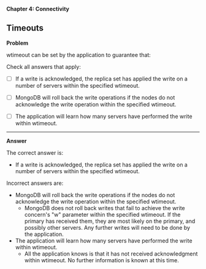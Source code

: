 **Chapter 4: Connectivity**

## Timeouts

**Problem**

wtimeout can be set by the application to guarantee that:

Check all answers that apply:


- [ ] If a write is acknowledged, the replica set has applied the write on a number of servers within the specified wtimeout.

- [ ] MongoDB will roll back the write operations if the nodes do not acknowledge the write operation within the specified wtimeout.

- [ ] The application will learn how many servers have performed the write within wtimeout.

___
**Answer**

The correct answer is:

-   If a write is acknowledged, the replica set has applied the write on a number of servers within the specified wtimeout.

Incorrect answers are:

-   MongoDB will roll back the write operations if the nodes do not acknowledge the write operation within the specified wtimeout.
    -   MongoDB does not roll back writes that fail to achieve the write concern's "w" parameter within the specified wtimeout. If the primary has received them, they are most likely on the primary, and possibly other servers. Any further writes will need to be done by the application.
-   The application will learn how many servers have performed the write within wtimeout.
    -   All the application knows is that it has not received acknowledgment within wtimeout. No further information is known at this time.
